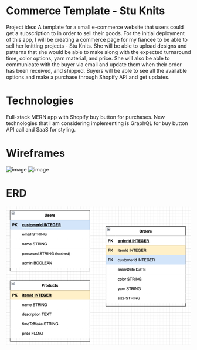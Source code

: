# Commerce Template - Stu Knits
Project idea: A template for a small e-commerce website that users could get a subscription to in order to sell their goods. For the initial deployment of this app, I will be creating a commerce page for my fiancee to be able to sell her knitting projects - Stu Knits. She will be able to upload designs and patterns that she would be able to make along with the expected turnaround time, color options, yarn material, and price. She will also be able to communicate with the buyer via email and update them when their order has been received, and shipped. Buyers will be able to see all the available options and make a purchase through Shopify API and get updates.

# Technologies
Full-stack MERN app with Shopify buy button for purchases. New technologies that I am considering implementing is GraphQL for buy button API call and SaaS for styling.

# Wireframes
![image](https://i.imgur.com/jFvEdIJ.png)
![image](https://i.imgur.com/4ZlEDM7.png)

# ERD
![an ERD of my project](./StuKnitsERD.png)
